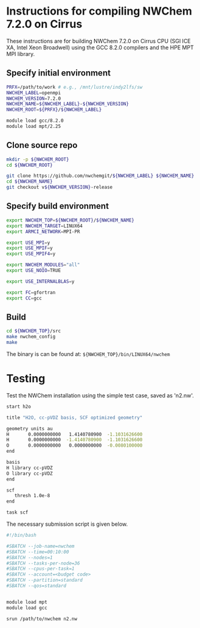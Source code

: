 Instructions for compiling NWChem 7.2.0 on Cirrus
=================================================

These instructions are for building NWChem 7.2.0 on Cirrus CPU (SGI ICE XA, Intel Xeon Broadwell) using the GCC 8.2.0 compilers
and the HPE MPT MPI library.


Specify initial environment
---------------------------

```bash
PRFX=/path/to/work # e.g., /mnt/lustre/indy2lfs/sw
NWCHEM_LABEL=openmpi
NWCHEM_VERSION=7.2.0
NWCHEM_NAME=${NWCHEM_LABEL}-${NWCHEM_VERSION}
NWCHEM_ROOT=${PRFX}/${NWCHEM_LABEL}

module load gcc/8.2.0
module load mpt/2.25
```


Clone source repo
-----------------

```bash
mkdir -p ${NWCHEM_ROOT}
cd ${NWCHEM_ROOT}

git clone https://github.com/nwchemgit/${NWCHEM_LABEL} ${NWCHEM_NAME}
cd ${NWCHEM_NAME}
git checkout v${NWCHEM_VERSION}-release
```


Specify build environment
-------------------------

```bash
export NWCHEM_TOP=${NWCHEM_ROOT}/${NWCHEM_NAME}
export NWCHEM_TARGET=LINUX64
export ARMCI_NETWORK=MPI-PR

export USE_MPI=y
export USE_MPIF=y
export USE_MPIF4=y

export NWCHEM_MODULES="all"  
export USE_NOIO=TRUE

export USE_INTERNALBLAS=y

export FC=gfortran  
export CC=gcc
```


Build
-----

```bash
cd ${NWCHEM_TOP}/src  
make nwchem_config
make
```

The binary is can be found at: `${NWCHEM_TOP}/bin/LINUX64/nwchem`



Testing
===========

Test the NWChem installation using the simple test case, saved as 'n2.nw'.

```bash
start h2o

title "H2O, cc-pVDZ basis, SCF optimized geometry"

geometry units au
H       0.0000000000   1.4140780900  -1.1031626600
H       0.0000000000  -1.4140780900  -1.1031626600
O       0.0000000000   0.0000000000  -0.0080100000
end

basis
H library cc-pVDZ
O library cc-pVDZ
end

scf
   thresh 1.0e-8
end

task scf

```

The necessary submission script is given below.

``` bash
#!/bin/bash

#SBATCH --job-name=nwchem
#SBATCH --time=00:10:00
#SBATCH --nodes=1
#SBATCH --tasks-per-node=36
#SBATCH --cpus-per-task=1
#SBATCH --account=<budget code>
#SBATCH --partition=standard
#SBATCH --qos=standard


module load mpt
module load gcc

srun /path/to/nwchem n2.nw
```
